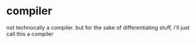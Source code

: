 # compiler
not technocally a compiler. but for the sake of differentiating stuff, i'll just call this a compiler